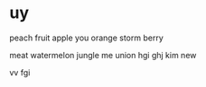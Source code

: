 # uy







peach
fruit
apple 
you
orange
storm
berry

meat
watermelon
jungle
me
union
hgi
ghj
kim
new

vv
fgi
